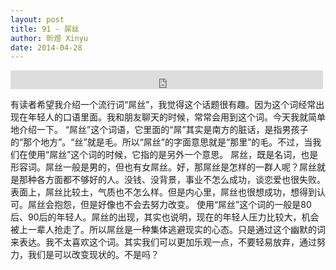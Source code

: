 ```yaml
---
layout: post
title: 91 - 屌丝
author: 昕煜 Xinyu
date: 2014-04-28
---
```


<iframe src="https://archive.org/embed/slowchinese_201909/Slow_Chinese_091.mp3" width="500" height="30" frameborder="0" webkitallowfullscreen="true" mozallowfullscreen="true" allowfullscreen></iframe>

有读者希望我介绍一个流行词“屌丝”，我觉得这个话题很有趣。因为这个词经常出现在年轻人的口语里面。我和朋友聊天的时候，常常会用到这个词。今天我就简单地介绍一下。
“屌丝”这个词语，它里面的“屌”其实是南方的脏话，是指男孩子的“那个地方”。“丝”就是毛。所以“屌丝”的字面意思就是“那里”的毛。不过，当我们在使用“屌丝”这个词的时候，它指的是另外一个意思。
屌丝，既是名词，也是形容词。屌丝一般是男的，但也有女屌丝。好，那屌丝是怎样的一群人呢？屌丝就是那种各方面都不够好的人。没钱、没背景，事业不怎么成功，谈恋爱也很失败。表面上，屌丝比较土，气质也不怎么样。但是内心里，屌丝也很想成功，想得到认可。屌丝会抱怨，但是好像也不会去努力改变。
使用“屌丝”这个词的一般是80后、90后的年轻人。屌丝的出现，其实也说明，现在的年轻人压力比较大，机会被上一辈人抢走了。所以屌丝是一种集体逃避现实的心态。只是通过这个幽默的词来表达。我不太喜欢这个词。其实我们可以更加乐观一点，不要轻易放弃，通过努力，我们是可以改变现状的。不是吗？

